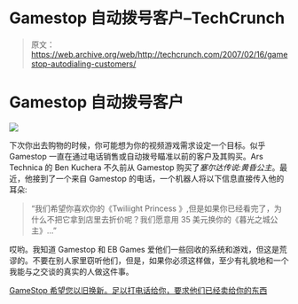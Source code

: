 # Gamestop 自动拨号客户–TechCrunch

> 原文：<https://web.archive.org/web/http://techcrunch.com/2007/02/16/gamestop-autodialing-customers/>

# Gamestop 自动拨号客户

![](img/7e5552a1857b04f47eef7cb5efbe78ee.png)

下次你出去购物的时候，你可能想为你的视频游戏需求设定一个目标。似乎 Gamestop 一直在通过电话销售或自动拨号瞄准以前的客户及其购买。Ars Technica 的 Ben Kuchera 不久前从 Gamestop 购买了*塞尔达传说:黄昏公主*。最近，他接到了一个来自 Gamestop 的电话，一个机器人将以下信息直接传入他的耳朵:

> “我们希望你喜欢你的《Twiliight Princess 》,但是如果你已经看完了，为什么不把它拿到店里去折价呢？我们愿意用 35 美元换你的《暮光之城公主》…”

哎哟。我知道 Gamestop 和 EB Games 爱他们一些回收的系统和游戏，但这是荒谬的。不要在别人家里窃听他们，但是，如果你必须这样做，至少有礼貌地和一个我能与之交谈的真实的人做这件事。

[GameStop 希望您以旧换新。足以打电话给你，要求他们已经卖给你的东西](https://web.archive.org/web/20210416210112/http://arstechnica.com/journals/thumbs.ars/2007/2/15/7065?kj)